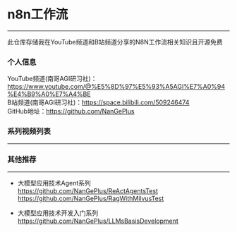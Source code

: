# n8n工作流
--- 
此仓库存储我在YouTube频道和B站频道分享的N8N工作流相关知识且开源免费                        

### 个人信息
YouTube频道(南哥AGI研习社)：https://www.youtube.com/@%E5%8D%97%E5%93%A5AGI%E7%A0%94%E4%B9%A0%E7%A4%BE                   
B站频道(南哥AGI研习社)：https://space.bilibili.com/509246474                   
GitHub地址：https://github.com/NanGePlus            

### 系列视频列表

--- 



### 其他推荐

---  

- 大模型应用技术Agent系列                 
https://github.com/NanGePlus/ReActAgentsTest                              
https://github.com/NanGePlus/RagWithMilvusTest                                           


- 大模型应用技术开发入门系列            
https://github.com/NanGePlus/LLMsBasisDevelopment                        

